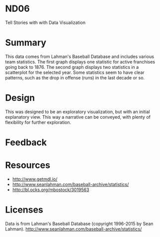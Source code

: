 # ND06
Tell Stories with with Data Visualization

# Summary
This data comes from Lahman's Baseball Database and includes various team statistics.  The first graph displays one statistic for active franchises going back to 1876. The second graph displays two statistics in a scatterplot for the selected year.  Some statistics seem to have clear patterns, such as the drop in offense (runs) in the last decade or so.

# Design
This was designed to be an exploratory visualization, but with an initial explanatory view.  This way a narrative can be conveyed, with plenty of flexibility for further exploration.

# Feedback

# Resources
* http://www.getmdl.io/
* http://www.seanlahman.com/baseball-archive/statistics/
* http://bl.ocks.org/mbostock/3019563


# Licenses
Data is from Lahman's Baseball Database (copyright 1996-2015 by Sean Lahman).
http://www.seanlahman.com/baseball-archive/statistics/